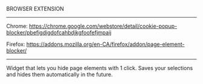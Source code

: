 BROWSER EXTENSION 
*******************************************************************************************************
Chrome: https://chrome.google.com/webstore/detail/cookie-popup-blocker/pbefigdigdofcahbdjkgfoofefjmpaij

Firefox: https://addons.mozilla.org/en-CA/firefox/addon/page-element-blocker/
*******************************************************************************************************
Widget that lets you hide page elements with 1 click. Saves your selections and hides them automatically in the future.